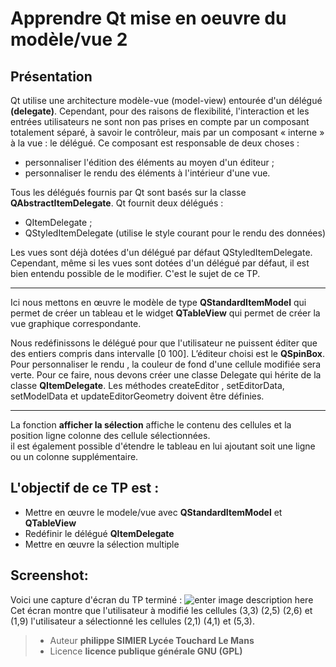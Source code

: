 ﻿Apprendre Qt   mise en oeuvre du modèle/vue 2
================
Présentation
----
Qt utilise  une architecture modèle-­vue (model-­view) entourée d'un délégué **(delegate)**. 
Cependant, pour des raisons de flexibilité, l'interaction  et les entrées utilisateurs ne sont non pas prises en compte  par un composant totalement séparé, à savoir le contrôleur, mais par un composant « interne » à la vue : le délégué. 
Ce composant est responsable de deux choses :

 - personnaliser l'édition des éléments au moyen d'un éditeur ;
 - personnaliser le rendu des éléments à l'intérieur d'une vue.

Tous les délégués fournis par Qt sont basés sur la classe **QAbstractItemDelegate**. Qt fournit deux délégués :

 -  QItemDelegate ;
 -  QStyledItemDelegate (utilise le style courant pour le rendu des données)
 
Les vues sont déjà dotées d'un délégué par défaut QStyledItemDelegate. 
Cependant, même si les vues sont dotées d'un délégué par défaut, il est bien 
entendu possible de le modifier. C'est le sujet de ce TP.


----------


Ici nous mettons en  œuvre le modèle de type **QStandardItemModel** qui permet de créer un tableau et le widget **QTableView** qui permet de créer la vue graphique correspondante.

Nous redéfinissons le délégué pour que l'utilisateur ne puissent éditer que des entiers compris dans intervalle [0 100].     L’éditeur choisi est le **QSpinBox**.   Pour personnaliser le rendu , la couleur de fond d'une cellule modifiée sera verte. Pour ce faire, nous devons créer une classe  Delegate qui hérite de la classe **QItemDelegate**.  Les méthodes  createEditor , setEditorData, setModelData et updateEditorGeometry doivent être définies.

----------

La fonction **afficher la sélection** affiche le contenu des cellules et la position ligne colonne des cellule sélectionnées.  
il est également possible d'étendre le tableau en lui ajoutant soit une ligne ou un colonne supplémentaire.
 
L'objectif de ce TP est :
---
 - Mettre en œuvre le modele/vue avec **QStandardItemModel** et **QTableView**
 - Redéfinir le délégué  **QItemDelegate**
 - Mettre en œuvre la sélection multiple
 
Screenshot:
----
Voici une capture d'écran du TP terminé :
![enter image description here](https://lh3.googleusercontent.com/-IiO4ZuYtysk/WfyBgCq6StI/AAAAAAAANFE/cqKEBqnu7Ks82OZym1QhlAO0IC017dJJgCLcBGAs/s0/Capture1.PNG "Capture1.PNG")
Cet écran montre que l'utilisateur à modifié les cellules (3,3) (2,5) (2,6) et (1,9)
l'utilisateur a sélectionné les cellules (2,1) (4,1) et (5,3).
> - Auteur  **philippe SIMIER Lycée Touchard Le Mans**
> - Licence  **licence publique générale GNU (GPL)**
